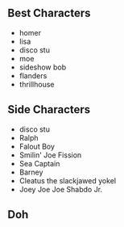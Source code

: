 ## Best Characters

* homer
* lisa
* disco stu
* moe
* sideshow bob
* flanders
* thrillhouse

## Side Characters

* disco stu
* Ralph
* Falout Boy
* Smilin' Joe Fission
* Sea Captain
* Barney
* Cleatus the slackjawed yokel
* Joey Joe Joe Shabdo Jr.

## Doh